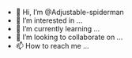 - 👋 Hi, I’m @Adjustable-spiderman
- 👀 I’m interested in ...
- 🌱 I’m currently learning ...
- 💞️ I’m looking to collaborate on ...
- 📫 How to reach me ...

<!---
Adjustable-spiderman/Adjustable-spiderman is a ✨ special ✨ repository because its `README.md` (this file) appears on your GitHub profile.
You can click the Preview link to take a look at your changes.
--->
